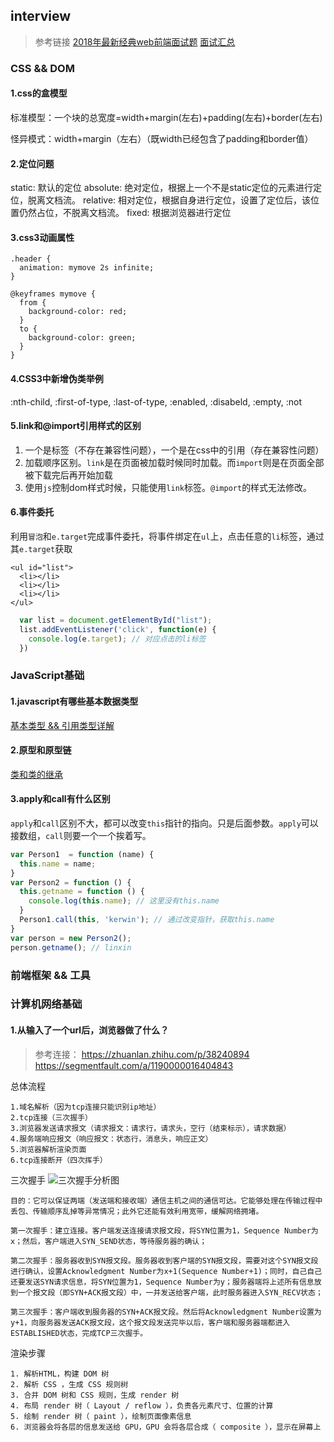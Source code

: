 ## interview

>参考链接
[2018年最新经典web前端面试题](https://juejin.im/post/5baa0797f265da0aaa0517e6)
[面试汇总](https://github.com/InterviewMap/CS-Interview-Knowledge-Map)

### CSS && DOM

#### 1.css的盒模型
标准模型：一个块的总宽度=width+margin(左右)+padding(左右)+border(左右)

怪异模式：width+margin（左右）（既width已经包含了padding和border值）

#### 2.定位问题
static: 默认的定位
absolute: 绝对定位，根据上一个不是static定位的元素进行定位，脱离文档流。
relative: 相对定位，根据自身进行定位，设置了定位后，该位置仍然占位，不脱离文档流。
fixed: 根据浏览器进行定位

#### 3.css3动画属性

```
.header {
  animation: mymove 2s infinite;
}

@keyframes mymove {
  from {
    background-color: red;
  }
  to {
    background-color: green;
  }
}
```

#### 4.CSS3中新增伪类举例
:nth-child, :first-of-type, :last-of-type, :enabled, :disabeld, :empty, :not

#### 5.link和@import引用样式的区别
1. 一个是标签（不存在兼容性问题），一个是在css中的引用（存在兼容性问题）
2. 加载顺序区别。`link`是在页面被加载时候同时加载。而`import`则是在页面全部被下载完后再开始加载
3. 使用`js`控制dom样式时候，只能使用`link`标签。`@import`的样式无法修改。

#### 6.事件委托
利用`冒泡`和`e.target`完成事件委托，将事件绑定在`ul`上，点击任意的`li`标签，通过其`e.target`获取
```
<ul id="list">
  <li></li>
  <li></li>
  <li></li>
</ul>
```
```js
  var list = document.getElementById("list");
  list.addEventListener('click', function(e) {
    console.log(e.target); // 对应点击的li标签
  })
```

### JavaScript基础

#### 1.javascript有哪些基本数据类型
[基本类型 && 引用类型详解](https://github.com/kerwin-ly/Blog/blob/master/javascript/%E5%9F%BA%E6%9C%AC%E7%B1%BB%E5%9E%8B%E5%92%8C%E5%BC%95%E7%94%A8%E7%B1%BB%E5%9E%8B%E7%9A%84%E5%8C%BA%E5%88%AB.md)

#### 2.原型和原型链
[类和类的继承](https://github.com/kerwin-ly/Blog/blob/master/javascript/%E7%B1%BB%E5%92%8C%E7%B1%BB%E7%9A%84%E7%BB%A7%E6%89%BF.md)

#### 3.apply和call有什么区别
`apply`和`call`区别不大，都可以改变`this`指针的指向。只是后面参数。`apply`可以接数组，`call`则要一个一个挨着写。
```js
var Person1  = function (name) {
  this.name = name;
}
var Person2 = function () {
  this.getname = function () {
    console.log(this.name); // 这里没有this.name
  }
  Person1.call(this, 'kerwin'); // 通过改变指针，获取this.name
}
var person = new Person2();
person.getname(); // linxin
```

### 前端框架 && 工具

### 计算机网络基础

#### 1.从输入了一个url后，浏览器做了什么？
>参考连接：
https://zhuanlan.zhihu.com/p/38240894
https://segmentfault.com/a/1190000016404843

总体流程
```
1.域名解析（因为tcp连接只能识别ip地址）
2.tcp连接（三次握手）
3.浏览器发送请求报文（请求报文：请求行，请求头，空行（结束标示），请求数据）
4.服务端响应报文（响应报文：状态行，消息头，响应正文）
5.浏览器解析渲染页面
6.tcp连接断开（四次挥手）
```

三次握手
![三次握手分析图](https://raw.githubusercontent.com/kerwin-ly/Blog/master/assets/imgs/tcp.jpg)
```
目的：它可以保证两端（发送端和接收端）通信主机之间的通信可达。它能够处理在传输过程中丢包、传输顺序乱掉等异常情况；此外它还能有效利用宽带，缓解网络拥堵。

第一次握手：建立连接。客户端发送连接请求报文段，将SYN位置为1，Sequence Number为x；然后，客户端进入SYN_SEND状态，等待服务器的确认；

第二次握手：服务器收到SYN报文段。服务器收到客户端的SYN报文段，需要对这个SYN报文段进行确认，设置Acknowledgment Number为x+1(Sequence Number+1)；同时，自己自己还要发送SYN请求信息，将SYN位置为1，Sequence Number为y；服务器端将上述所有信息放到一个报文段（即SYN+ACK报文段）中，一并发送给客户端，此时服务器进入SYN_RECV状态；

第三次握手：客户端收到服务器的SYN+ACK报文段。然后将Acknowledgment Number设置为y+1，向服务器发送ACK报文段，这个报文段发送完毕以后，客户端和服务器端都进入ESTABLISHED状态，完成TCP三次握手。
```

渲染步骤
```
1. 解析HTML，构建 DOM 树
2. 解析 CSS ，生成 CSS 规则树
3. 合并 DOM 树和 CSS 规则，生成 render 树
4. 布局 render 树（ Layout / reflow ），负责各元素尺寸、位置的计算
5. 绘制 render 树（ paint ），绘制页面像素信息
6. 浏览器会将各层的信息发送给 GPU，GPU 会将各层合成（ composite ），显示在屏幕上
```
